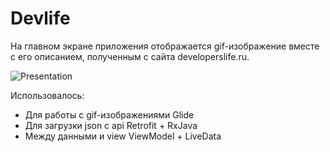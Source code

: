 # Devlife

На главном экране приложения отображается gif-изображение вместе с его
описанием, полученным с сайта developerslife.ru.

![Presentation](presentation.gif)

Использовалось:
- Для работы с gif-изображениями Glide
- Для загрузки json с api Retrofit + RxJava
- Между данными и view ViewModel + LiveData